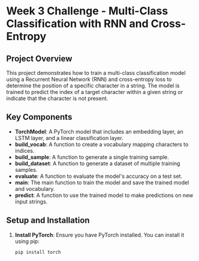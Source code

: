 # Week 3 Challenge - Multi-Class Classification with RNN and Cross-Entropy

## Project Overview
This project demonstrates how to train a multi-class classification model using a Recurrent Neural Network (RNN) and cross-entropy loss to determine the position of a specific character in a string. The model is trained to predict the index of a target character within a given string or indicate that the character is not present.

## Key Components
- **TorchModel**: A PyTorch model that includes an embedding layer, an LSTM layer, and a linear classification layer.
- **build_vocab**: A function to create a vocabulary mapping characters to indices.
- **build_sample**: A function to generate a single training sample.
- **build_dataset**: A function to generate a dataset of multiple training samples.
- **evaluate**: A function to evaluate the model's accuracy on a test set.
- **main**: The main function to train the model and save the trained model and vocabulary.
- **predict**: A function to use the trained model to make predictions on new input strings.

## Setup and Installation
1. **Install PyTorch**: Ensure you have PyTorch installed. You can install it using pip:
   ```sh
   pip install torch
